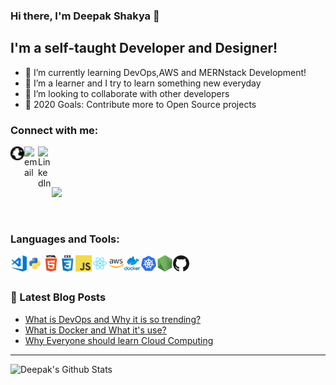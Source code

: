 ### Hi there, I'm Deepak Shakya 👋

## I'm a self-taught Developer and Designer!

- 🔭 I’m currently learning DevOps,AWS and MERNstack Development!
- 🌱 I’m a learner and I try to learn something new everyday
- 👯 I’m looking to collaborate with other developers
- 🥅 2020 Goals: Contribute more to Open Source projects

### Connect with me:

[<img align="left" alt="https://www.deepakshakya.tech/" width="22px" src="https://raw.githubusercontent.com/iconic/open-iconic/master/svg/globe.svg" />][website]
[<img align="left" alt="email" width="22px" src="https://cdn.jsdelivr.net/npm/simple-icons@3.4.0/icons/mail-dot-ru.svg" />][email]
[<img align="left" alt="LinkedIn" width="22px" src="https://cdn.jsdelivr.net/npm/simple-icons@v3/icons/linkedin.svg" />][linkedin]

<br />

<br>
<br>

![](https://komarev.com/ghpvc/?username=DeepakShakya24&color=grey)

<br />

### Languages and Tools:

<img align="left" alt="Visual Studio Code" width="26px" src="https://raw.githubusercontent.com/github/explore/80688e429a7d4ef2fca1e82350fe8e3517d3494d/topics/visual-studio-code/visual-studio-code.png" />
<img align="left" alt="python" width="26px" src="https://raw.githubusercontent.com/github/explore/80688e429a7d4ef2fca1e82350fe8e3517d3494d/topics/python/python.png" />
<img align="left" alt="HTML5" width="26px" src="https://raw.githubusercontent.com/github/explore/80688e429a7d4ef2fca1e82350fe8e3517d3494d/topics/html/html.png" />
<img align="left" alt="CSS3" width="26px" src="https://raw.githubusercontent.com/github/explore/80688e429a7d4ef2fca1e82350fe8e3517d3494d/topics/css/css.png" />

<img align="left" alt="JavaScript" width="26px" src="https://raw.githubusercontent.com/github/explore/80688e429a7d4ef2fca1e82350fe8e3517d3494d/topics/javascript/javascript.png" />
<img align="left" alt="React" width="26px" src="https://raw.githubusercontent.com/github/explore/80688e429a7d4ef2fca1e82350fe8e3517d3494d/topics/react/react.png" />
<img align="left" alt="aws" width="26px" src="https://raw.githubusercontent.com/github/explore/80688e429a7d4ef2fca1e82350fe8e3517d3494d/topics/aws/aws.png" />
<img align="left" alt="docker" width="26px" src="https://raw.githubusercontent.com/github/explore/80688e429a7d4ef2fca1e82350fe8e3517d3494d/topics/docker/docker.png" />
<img align="left" alt="kubernetes" width="26px" src="https://raw.githubusercontent.com/github/explore/80688e429a7d4ef2fca1e82350fe8e3517d3494d/topics/kubernetes/kubernetes.png" />
<img align="left" alt="Node.js" width="26px" src="https://raw.githubusercontent.com/github/explore/80688e429a7d4ef2fca1e82350fe8e3517d3494d/topics/nodejs/nodejs.png" />
<img align="left" alt="GitHub" width="26px" src="https://raw.githubusercontent.com/github/explore/78df643247d429f6cc873026c0622819ad797942/topics/github/github.png" />

<br>
<br>

### 📕 Latest Blog Posts

<!-- BLOG-POST-LIST:START -->

- [What is DevOps and Why it is so trending?](https://deepakshakya4455.medium.com/what-is-devops-and-why-it-is-so-trending-b3c7d5022fb3)
- [What is Docker and What it's use?](https://deepakshakya4455.medium.com/what-is-docker-and-what-its-use-caae06b72c61)
- [Why Everyone should learn Cloud Computing](https://deepakshakya4455.medium.com/why-everyone-should-learn-cloud-computing-edeedb112972)
<!-- BLOG-POST-LIST:END -->

---

<img align="left" alt="Deepak's Github Stats" src="https://github-readme-stats.vercel.app/api?username=DeepakShakya24&show_icons=true&hide_border=true" />

[website]: https://www.deepakshakya.tech/
[linkedin]: https://www.linkedin.com/in/deepak-shakya-174978189/
[blogs]: https://deepakshakya4455.medium.com/
[email]: mailto:deepakshakya4455@gmail.com
